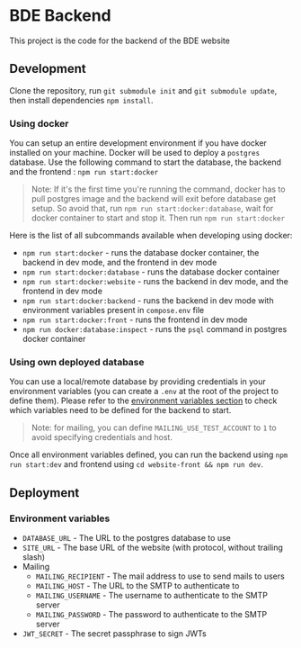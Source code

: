 # BDE Backend

This project is the code for the backend of the BDE website

## Development

Clone the repository, run `git submodule init` and `git submodule update`, then install dependencies `npm install`.

### Using docker

You can setup an entire development environment if you have docker installed on your machine. Docker will be used to deploy a `postgres` database.
Use the following command to start the database, the backend and the frontend : `npm run start:docker`

> Note: If it's the first time you're running the command, docker has to pull postgres image and the backend will exit before database get setup.
> So avoid that, run `npm run start:docker:database`, wait for docker container to start and stop it. Then run `npm run start:docker`

Here is the list of all subcommands available when developing using docker:

* `npm run start:docker` - runs the database docker container, the backend in dev mode, and the frontend in dev mode
* `npm run start:docker:database` - runs the database docker container
* `npm run start:docker:website` - runs the backend in dev mode, and the frontend in dev mode
* `npm run start:docker:backend` - runs the backend in dev mode with environment variables present in `compose.env` file
* `npm run start:docker:front` - runs the frontend in dev mode
* `npm run docker:database:inspect` - runs the `psql` command in postgres docker container

### Using own deployed database

You can use a local/remote database by providing credentials in your environment variables (you can create a `.env` at the root of the project to define them). Please refer
to the [environment variables section](#environment-variables) to check which variables need to be defined for the backend to start.

> Note: for mailing, you can define `MAILING_USE_TEST_ACCOUNT` to `1` to avoid specifying credentials and host.

Once all environment variables defined, you can run the backend using `npm run start:dev` and frontend using `cd website-front && npm run dev`.

## Deployment

### Environment variables

* `DATABASE_URL` - The URL to the postgres database to use
* `SITE_URL` - The base URL of the website (with protocol, without trailing slash)
* Mailing
    * `MAILING_RECIPIENT` - The mail address to use to send mails to users
    * `MAILING_HOST` - The URL to the SMTP to authenticate to
    * `MAILING_USERNAME` - The username to authenticate to the SMTP server
    * `MAILING_PASSWORD` - The password to authenticate to the SMTP server
* `JWT_SECRET` - The secret passphrase to sign JWTs

